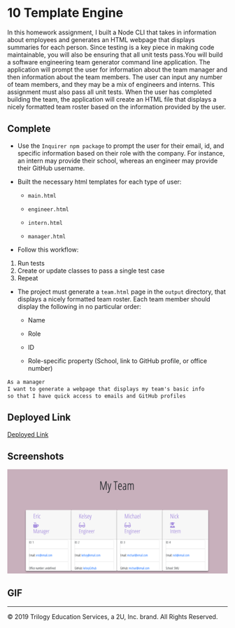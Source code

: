 # 10 Template Engine

 In this homework assignment, I built a Node CLI that takes in information about employees and generates an HTML webpage that displays summaries for each person. Since testing is a key piece in making code maintainable, you will also be ensuring that all unit tests pass.You will build a software engineering team generator command line application. The application will prompt the user for information about the team manager and then information about the team members. The user can input any number of team members, and they may be a mix of engineers and interns. This assignment must also pass all unit tests. When the user has completed building the team, the application will create an HTML file that displays a nicely formatted team roster based on the information provided by the user. 


## Complete 

* Use the `Inquirer npm package` to prompt the user for their email, id, and specific information based on their role with the company. For instance, an intern may provide their school, whereas an engineer may provide their GitHub username.

* Built the necessary html templates for each type of user:

  - `main.html`

  - `engineer.html`
  
  -  `intern.html`
  
  - `manager.html`

* Follow this workflow:
1. Run tests
2. Create or update classes to pass a single test case
3. Repeat

* The project must generate a `team.html` page in the `output` directory, that displays a nicely formatted team roster. Each team member should display the following in no particular order:

  * Name

  * Role

  * ID

  * Role-specific property (School, link to GitHub profile, or office number)

```
As a manager
I want to generate a webpage that displays my team's basic info
so that I have quick access to emails and GitHub profiles
```
## Deployed Link
[Deployed Link](https://cynthia-dm1216.github.io/10-template-engine/.)

## Screenshots
![Myteam](./Assets/MyTeam.png)


## GIF


- - -
© 2019 Trilogy Education Services, a 2U, Inc. brand. All Rights Reserved.
